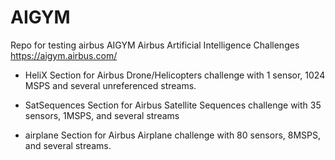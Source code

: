 # AIGYM

Repo for testing airbus  AIGYM Airbus Artificial Intelligence Challenges
https://aigym.airbus.com/

- HeliX	Section for Airbus Drone/Helicopters challenge with 1 sensor, 1024 MSPS and several unreferenced streams.

- SatSequences	Section for Airbus Satellite Sequences challenge with 35 sensors, 1MSPS, and several streams

- airplane	Section for Airbus Airplane challenge with 80 sensors, 8MSPS, and several streams.
